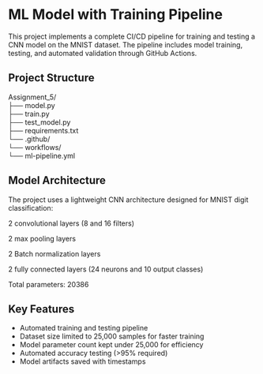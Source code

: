  # **ML Model with Training Pipeline**
 This project implements a complete CI/CD pipeline for training and testing a CNN model on the MNIST dataset.
 The pipeline includes model training, testing, and automated validation through GitHub Actions.

 ## Project Structure
 Assignment_5/<br>
├── model.py <br>
├── train.py <br>
├── test_model.py <br>
├── requirements.txt<br>
└── .github/<br>
    └── workflows/<br>
        └── ml-pipeline.yml<br>

## Model Architecture
The project uses a lightweight CNN architecture designed for MNIST digit classification:

2 convolutional layers (8 and 16 filters) 

2 max pooling layers

2 Batch normalization layers

2 fully connected layers (24 neurons and 10 output classes)

Total parameters: 20386

## Key Features
* Automated training and testing pipeline
* Dataset size limited to 25,000 samples for faster training
* Model parameter count kept under 25,000 for efficiency
* Automated accuracy testing (>95% required)
* Model artifacts saved with timestamps
 


  
